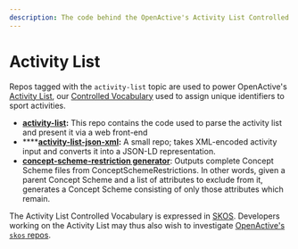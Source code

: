 ```yaml
---
description: The code behind the OpenActive's Activity List Controlled Vocabulary.
---
```


# Activity List

Repos tagged with the `activity-list` topic are used to power OpenActive's [Activity List](https://www.openactive.io/activity-list/), our [Controlled Vocabulary](https://en.wikipedia.org/wiki/Controlled_vocabulary) used to assign unique identifiers to sport activities.

* [**activity-list**](https://github.com/openactive/activity-list)**:** This repo contains the code used to parse the activity list and present it via a web front-end
* \*\*\*\*[**activity-list-json-xml**](https://github.com/openactive/activity-list-xml-json)**:** A small repo; takes XML-encoded activity input and converts it into a JSON-LD representation.
* [**concept-scheme-restriction generator**](https://github.com/openactive/concept-scheme-restriction-generator): Outputs complete Concept Scheme files from ConceptSchemeRestrictions. In other words, given a parent Concept Scheme and a list of attributes to exclude from it, generates a Concept Scheme consisting of only those attributes which remain.

The Activity List Controlled Vocabulary is expressed in [SKOS](https://en.wikipedia.org/wiki/Simple_Knowledge_Organization_System). Developers working on the Activity List may thus also wish to investigate [OpenActive's `skos` repos](skos.md).

